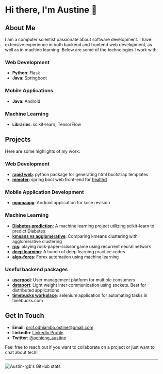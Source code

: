 # Hi there, I'm Austine 👋

## About Me

I am a computer scientist passionate about software development. I have extensive experience in both backend and frontend web development, as well as in machine learning. Below are some of the technologies I work with:

### Web Development
- **Python**: Flask
- **Java**: Springboot

### Mobile Applications
- **Java**: Android

### Machine Learning
- **Libraries**: scikit-learn, TensorFlow

## Projects

Here are some highlights of my work:

### Web Development
- **[rapid web](https://github.com/Austin-rgb/rapid_web)**: python package for generating html bootstrap templates
- **[remoter](https://github.com/Austin-rgb/Remoter)**: spring boot web front-end for [healthd](https://github.com/Austin-rgb/HealthD)

### Mobile Application Development 
- **[ngomaapp](https://github.com/Austin-rgb/NgomaApp)**: Android application for kcse revision 

### Machine Learning
- **[Diabetes prediction](https://github.com/Austin-rgb/Diabetes-prediction)**: A machine learning project utilizing scikit-learn to predict Diabetes.
- **[kmeans vs agglomerative](https://github.com/kmeans-vs-agglomerative)**: Comparing kmeans clustering with agglomerative clustering
- **[rps](https://github.com/Austin-rgb/rps)**: playing rock-paper-scissor game using recurrent neural network
- **[deep learning](https://github.com/Austin-rgb/deep-learning)**: A bunch of deep learning practice codes 
- **[algo-fores](https://github.com/Austin-rgb/algo-fores)**: Forex automation using machine learning 


### Useful backend packages
- **[userpool](https://github.com/Austin-rgb/userpool)**: User management platform for multiple consumers
- **[dataport](https://github.com/Austin-rgb/dataport)**: Light weight inter communication using sockets. Best for distributed applications 
- **[timebucks workplace](https://github.com/Austin-rgb/Timebucks_workplace)**: selenium application for automating tasks in timebucks.com

## Get In Touch

- **Email**: prof.odhiambo.ostine@gmail.com
- **LinkedIn**: [ LinkedIn Profile](https://www.linkedin.com/in/yourprofile)
- **Twitter**: [@ochieng_austine](https://x.com/ochieng_austine)

Feel free to reach out if you want to collaborate on a project or just want to chat about tech!

---

![Austin-rgb's GitHub stats](https://github-readme-stats.vercel.app/api?username=Austin-rgb&show_icons=true&theme=radical)
